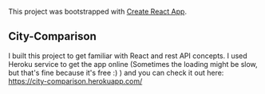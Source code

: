 This project was bootstrapped with [Create React App](https://github.com/facebook/create-react-app).

## City-Comparison

I built this project to get familiar with React and rest API concepts. I used Heroku service to get the app online (Sometimes the loading might be slow, but that's fine because it's free :) ) and you can check it out here: https://city-comparison.herokuapp.com/

